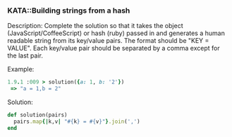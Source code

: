 ### KATA::Building strings from a hash

Description:
Complete the solution so that it takes the object (JavaScript/CoffeeScript) or hash (ruby) passed in and generates a human readable string from its key/value pairs.
The format should be "KEY = VALUE". Each key/value pair should be separated by a comma except for the last pair.

Example:
```ruby
1.9.1 :009 > solution({a: 1, b: '2'})
 => "a = 1,b = 2" 
```
Solution:
```Ruby
def solution(pairs)
  pairs.map{|k,v| "#{k} = #{v}"}.join(',')
end
```